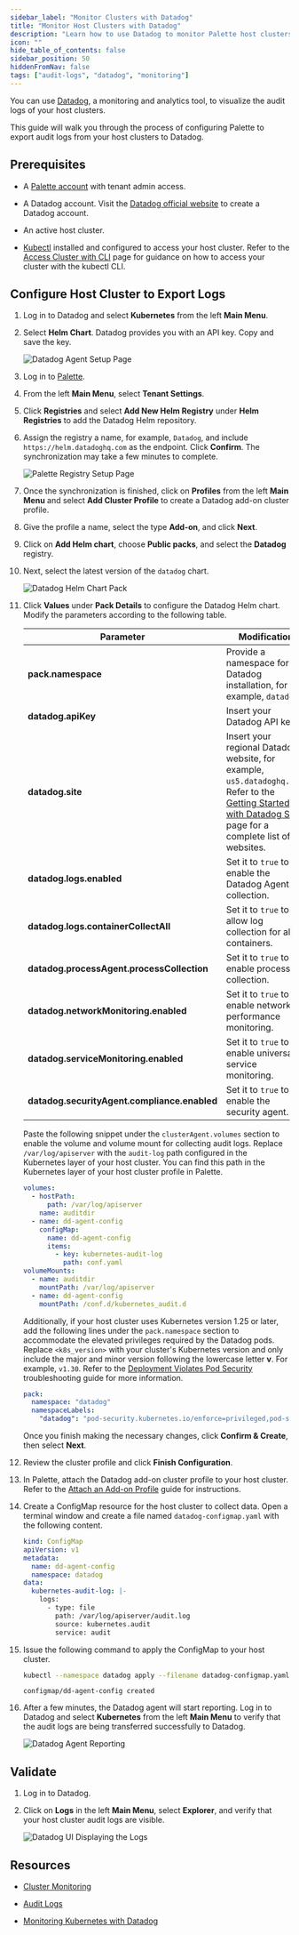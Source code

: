 ```yaml
---
sidebar_label: "Monitor Clusters with Datadog"
title: "Monitor Host Clusters with Datadog"
description: "Learn how to use Datadog to monitor Palette host clusters."
icon: ""
hide_table_of_contents: false
sidebar_position: 50
hiddenFromNav: false
tags: ["audit-logs", "datadog", "monitoring"]
---
```


You can use [Datadog](https://www.datadoghq.com/), a monitoring and analytics tool, to visualize the audit logs of your
host clusters.

This guide will walk you through the process of configuring Palette to export audit logs from your host clusters to
Datadog.

## Prerequisites

- A [Palette account](https://console.spectrocloud.com) with tenant admin access.

- A Datadog account. Visit the [Datadog official website](https://app.datadoghq.eu/signup) to create a Datadog account.

- An active host cluster.

- [Kubectl](https://kubernetes.io/docs/tasks/tools/#kubectl) installed and configured to access your host cluster. Refer
  to the [Access Cluster with CLI](../clusters/cluster-management/palette-webctl.md) page for guidance on how to access
  your cluster with the kubectl CLI.

## Configure Host Cluster to Export Logs

1. Log in to Datadog and select **Kubernetes** from the left **Main Menu**.

2. Select **Helm Chart**. Datadog provides you with an API key. Copy and save the key.

   ![Datadog Agent Setup Page](/audit-logs_monitor-with-datadog_datadog-ui.webp)

3. Log in to [Palette](https://console.spectrocloud.com/).

4. From the left **Main Menu**, select **Tenant Settings**.

5. Click **Registries** and select **Add New Helm Registry** under **Helm Registries** to add the Datadog Helm
   repository.

6. Assign the registry a name, for example, `Datadog`, and include `https://helm.datadoghq.com` as the endpoint. Click
   **Confirm**. The synchronization may take a few minutes to complete.

   ![Palette Registry Setup Page](/audit-logs_monitor-with-datadog_registry.webp)

7. Once the synchronization is finished, click on **Profiles** from the left **Main Menu** and select **Add Cluster
   Profile** to create a Datadog add-on cluster profile.

8. Give the profile a name, select the type **Add-on**, and click **Next**.

9. Click on **Add Helm chart**, choose **Public packs**, and select the **Datadog** registry.

10. Next, select the latest version of the `datadog` chart.

    ![Datadog Helm Chart Pack](/audit-logs_monitor-with-datadog_datadog-pack.webp)

11. Click **Values** under **Pack Details** to configure the Datadog Helm chart. Modify the parameters according to the
    following table.

    | **Parameter**                                | **Modification**                                                                                                                                                                                                  |
    | -------------------------------------------- | ----------------------------------------------------------------------------------------------------------------------------------------------------------------------------------------------------------------- |
    | **pack.namespace**                           | Provide a namespace for the Datadog installation, for example, `datadog`.                                                                                                                                         |
    | **datadog.apiKey**                           | Insert your Datadog API key.                                                                                                                                                                                      |
    | **datadog.site**                             | Insert your regional Datadog website, for example, `us5.datadoghq.com`. Refer to the [Getting Started with Datadog Sites](https://docs.datadoghq.com/getting_started/site/) page for a complete list of websites. |
    | **datadog.logs.enabled**                     | Set it to `true` to enable the Datadog Agent log collection.                                                                                                                                                      |
    | **datadog.logs.containerCollectAll**         | Set it to `true` to allow log collection for all containers.                                                                                                                                                      |
    | **datadog.processAgent.processCollection**   | Set it to `true` to enable process collection.                                                                                                                                                                    |
    | **datadog.networkMonitoring.enabled**        | Set it to `true` to enable network performance monitoring.                                                                                                                                                        |
    | **datadog.serviceMonitoring.enabled**        | Set it to `true` to enable universal service monitoring.                                                                                                                                                          |
    | **datadog.securityAgent.compliance.enabled** | Set it to `true` to enable the security agent.                                                                                                                                                                    |

    Paste the following snippet under the `clusterAgent.volumes` section to enable the volume and volume mount for
    collecting audit logs. Replace `/var/log/apiserver` with the `audit-log` path configured in the Kubernetes layer of
    your host cluster. You can find this path in the Kubernetes layer of your host cluster profile in Palette.

    ```yaml {3,13}
    volumes:
      - hostPath:
          path: /var/log/apiserver
        name: auditdir
      - name: dd-agent-config
        configMap:
          name: dd-agent-config
          items:
            - key: kubernetes-audit-log
              path: conf.yaml
    volumeMounts:
      - name: auditdir
        mountPath: /var/log/apiserver
      - name: dd-agent-config
        mountPath: /conf.d/kubernetes_audit.d
    ```

    Additionally, if your host cluster uses Kubernetes version 1.25 or later, add the following lines under the
    `pack.namespace` section to accommodate the elevated privileges required by the Datadog pods. Replace
    `<k8s_version>` with your cluster's Kubernetes version and only include the major and minor version following the
    lowercase letter **v**. For example, `v1.30`. Refer to the
    [Deployment Violates Pod Security](../troubleshooting/cluster-deployment.md#deployment-violates-pod-security)
    troubleshooting guide for more information.

    ```yaml {3-4}
    pack:
      namespace: "datadog"
      namespaceLabels:
        "datadog": "pod-security.kubernetes.io/enforce=privileged,pod-security.kubernetes.io/enforce-version=v<k8s_version>"
    ```

    Once you finish making the necessary changes, click **Confirm & Create**, then select **Next**.

12. Review the cluster profile and click **Finish Configuration**.

13. In Palette, attach the Datadog add-on cluster profile to your host cluster. Refer to the
    [Attach an Add-on Profile](../clusters/imported-clusters/attach-add-on-profile.md) guide for instructions.

14. Create a ConfigMap resource for the host cluster to collect data. Open a terminal window and create a file named
    `datadog-configmap.yaml` with the following content.

    ```yaml
    kind: ConfigMap
    apiVersion: v1
    metadata:
      name: dd-agent-config
      namespace: datadog
    data:
      kubernetes-audit-log: |-
        logs:
          - type: file
            path: /var/log/apiserver/audit.log
            source: kubernetes.audit
            service: audit
    ```

15. Issue the following command to apply the ConfigMap to your host cluster.

    ```bash
    kubectl --namespace datadog apply --filename datadog-configmap.yaml
    ```

    ```text hideClipboard
    configmap/dd-agent-config created
    ```

16. After a few minutes, the Datadog agent will start reporting. Log in to Datadog and select **Kubernetes** from the
    left **Main Menu** to verify that the audit logs are being transferred successfully to Datadog.

    ![Datadog Agent Reporting](/audit-logs_monitor-with-datadog_datadog-agent.webp)

## Validate

1. Log in to Datadog.

2. Click on **Logs** in the left **Main Menu**, select **Explorer**, and verify that your host cluster audit logs are
   visible.

   ![Datadog UI Displaying the Logs](/audit-logs_monitor-with-datadog_datadog-logs.webp)

## Resources

- [Cluster Monitoring](../clusters/cluster-management/monitoring/monitoring.md)

- [Audit Logs](./audit-logs.md)

- [Monitoring Kubernetes with Datadog](https://www.datadoghq.com/blog/monitoring-kubernetes-with-datadog/)
